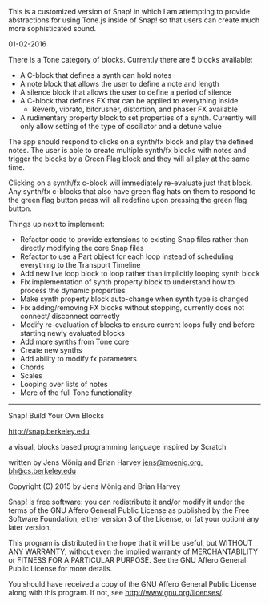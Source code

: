 
This is a customized version of Snap! in which I am attempting to provide
abstractions for using Tone.js inside of Snap! so that users can create
much more sophisticated sound.

01-02-2016

There is a Tone category of blocks.  Currently there are 5 blocks available:
- A C-block that defines a synth can hold notes
- A note block that allows the user to define a note and length
- A silence block that allows the user to define a period of silence
- A C-block that defines FX that can be applied to everything inside
  - Reverb, vibrato, bitcrusher, distortion, and phaser FX available
- A rudimentary property block to set properties of a synth. Currently will
  only allow setting of the type of oscillator and a detune value

The app should respond to clicks on a synth/fx block and play the defined notes.
The user is able to create multiple synth/fx blocks with notes and trigger the blocks
by a Green Flag block and they will all play at the same time.

Clicking on a synth/fx c-block will immediately re-evaluate just that block.
Any synth/fx c-blocks that also have green flag hats on them to respond to the
green flag button press will all redefine upon pressing the green flag button.

Things up next to implement:
- Refactor code to provide extensions to existing Snap files rather than
  directly modifying the core Snap files
- Refactor to use a Part object for each loop instead of scheduling everything
  to the Transport Timeline
- Add new live loop block to loop rather than implicitly looping synth block
- Fix implementation of synth property block to understand how to process the
  dynamic properties
- Make synth property block auto-change when synth type is changed
- Fix adding/removing FX blocks without stopping, currently does not connect/
  disconnect correctly
- Modify re-evaluation of blocks to ensure current loops fully end before
  starting newly evaluated blocks
- Add more synths from Tone core
- Create new synths
- Add ability to modify fx parameters
- Chords
- Scales
- Looping over lists of notes
- More of the full Tone functionality

-----------------------------------

Snap! Build Your Own Blocks

http://snap.berkeley.edu

a visual, blocks based programming language
inspired by Scratch

written by Jens Mönig and Brian Harvey
jens@moenig.org, bh@cs.berkeley.edu

Copyright (C) 2015 by Jens Mönig and Brian Harvey

Snap! is free software: you can redistribute it and/or modify
it under the terms of the GNU Affero General Public License as
published by the Free Software Foundation, either version 3 of
the License, or (at your option) any later version.

This program is distributed in the hope that it will be useful,
but WITHOUT ANY WARRANTY; without even the implied warranty of
MERCHANTABILITY or FITNESS FOR A PARTICULAR PURPOSE.  See the
GNU Affero General Public License for more details.

You should have received a copy of the GNU Affero General Public License
along with this program.  If not, see <http://www.gnu.org/licenses/>.
